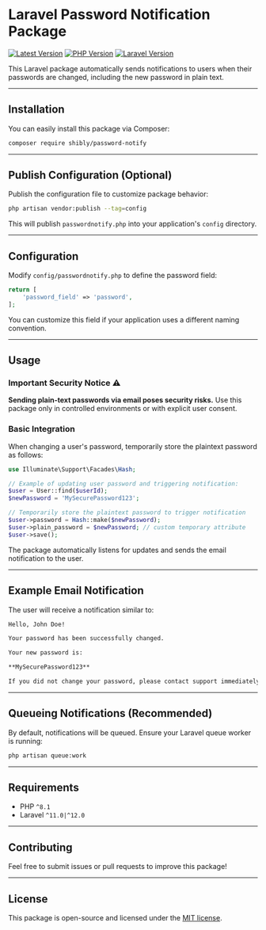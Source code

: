 # Laravel Password Notification Package

[![Latest Version](https://img.shields.io/packagist/v/shibly/password-notify.svg)](https://packagist.org/packages/shibly/password-notify)
[![PHP Version](https://img.shields.io/badge/php-8.x-blue.svg)](https://php.net)
[![Laravel Version](https://img.shields.io/badge/laravel-11.x|12.x-orange.svg)](https://laravel.com)

This Laravel package automatically sends notifications to users when their passwords are changed, including the new
password in plain text.

---

## Installation

You can easily install this package via Composer:

```bash
composer require shibly/password-notify
```

---

## Publish Configuration (Optional)

Publish the configuration file to customize package behavior:

```bash
php artisan vendor:publish --tag=config
```

This will publish `passwordnotify.php` into your application's `config` directory.

---

## Configuration

Modify `config/passwordnotify.php` to define the password field:

```php
return [
    'password_field' => 'password',
];
```

You can customize this field if your application uses a different naming convention.

---

## Usage

### Important Security Notice ⚠️

**Sending plain-text passwords via email poses security risks.** Use this package only in controlled environments or
with explicit user consent.

### Basic Integration

When changing a user's password, temporarily store the plaintext password as follows:

```php
use Illuminate\Support\Facades\Hash;

// Example of updating user password and triggering notification:
$user = User::find($userId);
$newPassword = 'MySecurePassword123';

// Temporarily store the plaintext password to trigger notification
$user->password = Hash::make($newPassword);
$user->plain_password = $newPassword; // custom temporary attribute
$user->save();
```

The package automatically listens for updates and sends the email notification to the user.

---

## Example Email Notification

The user will receive a notification similar to:

```markdown
Hello, John Doe!

Your password has been successfully changed.

Your new password is:

**MySecurePassword123**

If you did not change your password, please contact support immediately.
```

---

## Queueing Notifications (Recommended)

By default, notifications will be queued. Ensure your Laravel queue worker is running:

```bash
php artisan queue:work
```

---

## Requirements

* PHP `^8.1`
* Laravel `^11.0|^12.0`

---

## Contributing

Feel free to submit issues or pull requests to improve this package!

---

## License

This package is open-source and licensed under the [MIT license](LICENSE.md).
